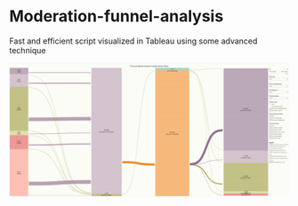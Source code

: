# Moderation-funnel-analysis
Fast and efficient script visualized in Tableau using some advanced technique

![Moderation funnel](Page1.png)
